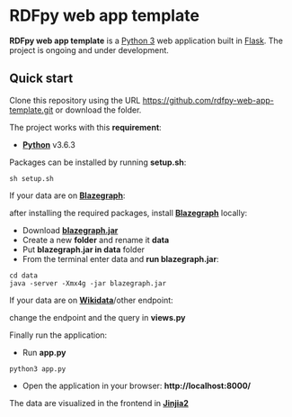 # RDFpy web app template

**RDFpy web app template** is a [Python 3](https://www.python.org/downloads/) web application built in [Flask](https://flask.palletsprojects.com/en/2.3.x/). 
The project is ongoing and under development.

## Quick start

Clone this repository using the URL https://github.com/rdfpy-web-app-template.git
or download the folder.

The project works with this **requirement**:

- [**Python**](https://www.python.org/downloads/) v3.6.3

Packages can be installed by running **setup.sh**:
```
sh setup.sh
```

If your data are on [**Blazegraph**](https://blazegraph.com/):

after installing the required packages, install [**Blazegraph**](https://blazegraph.com/) locally:

- Download [**blazegraph.jar**](https://github.com/blazegraph/database/releases/tag/BLAZEGRAPH_2_1_6_RC)
- Create a new **folder** and rename it **data**
- Put **blazegraph.jar in data** folder
- From the terminal enter data and **run blazegraph.jar**:
```
cd data
java -server -Xmx4g -jar blazegraph.jar
```

If your data are on [**Wikidata**](https://www.wikidata.org/wiki/Wikidata:Main_Page)/other endpoint:

change the endpoint and the query in **views.py**

Finally run the application:
- Run **app.py**
```
python3 app.py
```
- Open the application in your browser: **http://localhost:8000/**

The data are visualized in the frontend in [**Jinjia2**](https://pypi.org/project/Jinja2/)

